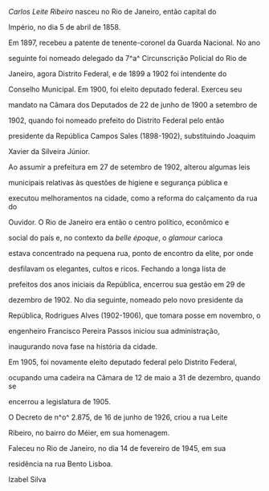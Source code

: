 

*Carlos Leite Ribeiro* nasceu no Rio de Janeiro, então capital do

Império, no dia 5 de abril de 1858.



Em 1897, recebeu a patente de tenente-coronel da Guarda Nacional. No ano

seguinte foi nomeado delegado da 7^a^ Circunscrição Policial do Rio de

Janeiro, agora Distrito Federal, e de 1899 a 1902 foi intendente do

Conselho Municipal. Em 1900, foi eleito deputado federal. Exerceu seu

mandato na Câmara dos Deputados de 22 de junho de 1900 a setembro de

1902, quando foi nomeado prefeito do Distrito Federal pelo então

presidente da República Campos Sales (1898-1902), substituindo Joaquim

Xavier da Silveira Júnior.



Ao assumir a prefeitura em 27 de setembro de 1902, alterou algumas leis

municipais relativas às questões de higiene e segurança pública e

executou melhoramentos na cidade, como a reforma do calçamento da rua do

Ouvidor. O Rio de Janeiro era então o centro político, econômico e

social do país e, no contexto da *belle époque*, o *glamour* carioca

estava concentrado na pequena rua, ponto de encontro da elite, por onde

desfilavam os elegantes, cultos e ricos. Fechando a longa lista de

prefeitos dos anos iniciais da República, encerrou sua gestão em 29 de

dezembro de 1902. No dia seguinte, nomeado pelo novo presidente da

República, Rodrigues Alves (1902-1906), que tomara posse em novembro, o

engenheiro Francisco Pereira Passos iniciou sua administração,

inaugurando nova fase na história da cidade.



Em 1905, foi novamente eleito deputado federal pelo Distrito Federal,

ocupando uma cadeira na Câmara de 12 de maio a 31 de dezembro, quando se

encerrou a legislatura de 1905.



O Decreto de n^o^ 2.875, de 16 de junho de 1926, criou a rua Leite

Ribeiro, no bairro do Méier, em sua homenagem.



Faleceu no Rio de Janeiro, no dia 14 de fevereiro de 1945, em sua

residência na rua Bento Lisboa.



Izabel Silva



